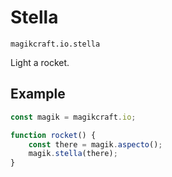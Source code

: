 # Stella

`magikcraft.io.stella`

Light a rocket.

## Example

```javascript
const magik = magikcraft.io;

function rocket() {
    const there = magik.aspecto();
    magik.stella(there);
}
```